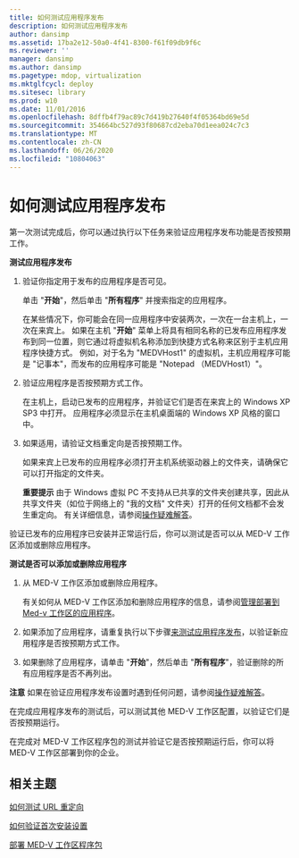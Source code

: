 ```yaml
---
title: 如何测试应用程序发布
description: 如何测试应用程序发布
author: dansimp
ms.assetid: 17ba2e12-50a0-4f41-8300-f61f09db9f6c
ms.reviewer: ''
manager: dansimp
ms.author: dansimp
ms.pagetype: mdop, virtualization
ms.mktglfcycl: deploy
ms.sitesec: library
ms.prod: w10
ms.date: 11/01/2016
ms.openlocfilehash: 8dffb4f79ac89c7d419b27640f4f05364bd69e5d
ms.sourcegitcommit: 354664bc527d93f80687cd2eba70d1eea024c7c3
ms.translationtype: MT
ms.contentlocale: zh-CN
ms.lasthandoff: 06/26/2020
ms.locfileid: "10804063"
---
```

# 如何测试应用程序发布


第一次测试完成后，你可以通过执行以下任务来验证应用程序发布功能是否按预期工作。

<a href="" id="bkmk-apppub"></a>**测试应用程序发布**

1.  验证你指定用于发布的应用程序是否可见。

    单击 "**开始**"，然后单击 "**所有程序**" 并搜索指定的应用程序。

    在某些情况下，你可能会在同一应用程序中安装两次，一次在一台主机上，一次在来宾上。 如果在主机 "**开始**" 菜单上将具有相同名称的已发布应用程序发布到同一位置，则它通过将虚拟机名称添加到快捷方式名称来区别于主机应用程序快捷方式。 例如，对于名为 "MEDVHost1" 的虚拟机，主机应用程序可能是 "记事本"，而发布的应用程序可能是 "Notepad （MEDVHost1）"。

2.  验证应用程序是否按预期方式工作。

    在主机上，启动已发布的应用程序，并验证它们是否在来宾上的 Windows XP SP3 中打开。 应用程序必须显示在主机桌面端的 Windows XP 风格的窗口中。

3.  如果适用，请验证文档重定向是否按预期工作。

    如果来宾上已发布的应用程序必须打开主机系统驱动器上的文件夹，请确保它可以打开指定的文件夹。

    **重要提示** 由于 Windows 虚拟 PC 不支持从已共享的文件夹创建共享，因此从共享文件夹（如位于网络上的 "我的文档" 文件夹）打开的任何文档都不会发生重定向。 有关详细信息，请参阅[操作疑难解答](operations-troubleshooting-medv2.md)。

验证已发布的应用程序已安装并正常运行后，你可以测试是否可以从 MED-V 工作区添加或删除应用程序。

**测试是否可以添加或删除应用程序**

1.  从 MED-V 工作区添加或删除应用程序。

    有关如何从 MED-V 工作区添加和删除应用程序的信息，请参阅[管理部署到 Med-v 工作区的应用程序](managing-applications-deployed-to-med-v-workspaces.md)。

2.  如果添加了应用程序，请重复执行以下步骤[来测试应用程序发布](#bkmk-apppub)，以验证新应用程序是否按预期方式工作。

3.  如果删除了应用程序，请单击 "**开始**"，然后单击 "**所有程序**"，验证删除的所有应用程序是否不再列出。

**注意** 如果在验证应用程序发布设置时遇到任何问题，请参阅[操作疑难解答](operations-troubleshooting-medv2.md)。

在完成应用程序发布的测试后，可以测试其他 MED-V 工作区配置，以验证它们是否按预期运行。

在完成对 MED-V 工作区程序包的测试并验证它是否按预期运行后，你可以将 MED-V 工作区部署到你的企业。

## 相关主题

[如何测试 URL 重定向](how-to-test-url-redirection.md)

[如何验证首次安装设置](how-to-verify-first-time-setup-settings.md)

[部署 MED-V 工作区程序包](deploying-the-med-v-workspace-package.md)

 

 





